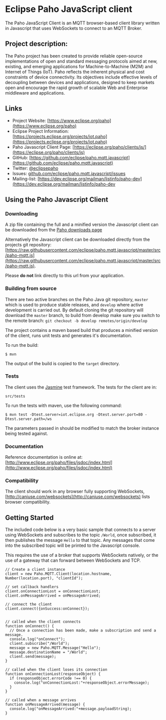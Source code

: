 # Eclipse Paho JavaScript client

The Paho JavaScript Client is an MQTT browser-based client library written in Javascript that uses WebSockets to connect to an MQTT Broker.

## Project description:

The Paho project has been created to provide reliable open-source implementations of open and standard messaging protocols aimed at new, existing, and emerging applications for Machine-to-Machine (M2M) and Internet of Things (IoT).
Paho reflects the inherent physical and cost constraints of device connectivity. Its objectives include effective levels of decoupling between devices and applications, designed to keep markets open and encourage the rapid growth of scalable Web and Enterprise middleware and applications.

## Links

- Project Website: [https://www.eclipse.org/paho](https://www.eclipse.org/paho)
- Eclipse Project Information: [https://projects.eclipse.org/projects/iot.paho](https://projects.eclipse.org/projects/iot.paho)
- Paho Javascript Client Page: [https://eclipse.org/paho/clients/js/](https://eclipse.org/paho/clients/js)
- GitHub: [https://github.com/eclipse/paho.mqtt.javascript](https://github.com/eclipse/paho.mqtt.javascript)
- Twitter: [@eclipsepaho](https://twitter.com/eclipsepaho)
- Issues: [github.com/eclipse/paho.mqtt.javascript/issues](https://github.com/eclipse/paho.mqtt.javascript/issues)
- Mailing-list: [https://dev.eclipse.org/mailman/listinfo/paho-dev](https://dev.eclipse.org/mailman/listinfo/paho-dev


## Using the Paho Javascript Client


### Downloading

A zip file containing the full and a minified version the Javascript client can be downloaded from the [Paho downloads page](https://projects.eclipse.org/projects/technology.paho/downloads)

Alternatively the Javascript client can be downloaded directly from the projects git repository: [https://raw.githubusercontent.com/eclipse/paho.mqtt.javascript/master/src/paho-mqtt.js](https://raw.githubusercontent.com/eclipse/paho.mqtt.javascript/master/src/paho-mqtt.js).

Please **do not** link directly to this url from your application.

### Building from source

There are two active branches on the Paho Java git repository, ```master``` which is used to produce stable releases, and ```develop``` where active development is carried out. By default cloning the git repository will download the ```master``` branch, to build from develop make sure you switch to the remote branch: ```git checkout -b develop remotes/origin/develop```

The project contains a maven based build that produces a minified version of the client, runs unit tests and generates it's documentation.

To run the build:

```
$ mvn
```

The output of the build is copied to the ```target``` directory.

### Tests

The client uses the [Jasmine](http://jasmine.github.io/) test framework. The tests for the client are in:

```
src/tests
```

To run the tests with maven, use the following command:
```
$ mvn test -Dtest.server=iot.eclipse.org -Dtest.server.port=80 -Dtest.server.path=/ws
```
The parameters passed in should be modified to match the broker instance being tested against.

### Documentation

Reference documentation is online at: [http://www.eclipse.org/paho/files/jsdoc/index.html](http://www.eclipse.org/paho/files/jsdoc/index.html)

### Compatibility

The client should work in any browser fully supporting WebSockets, [http://caniuse.com/websockets](http://caniuse.com/websockets) lists browser compatibility.

## Getting Started

The included code below is a very basic sample that connects to a server using WebSockets and subscribes to the topic ```/World```, once subscribed, it then publishes the message ```Hello``` to that topic. Any messages that come into the subscribed topic will be printed to the Javascript console.

This requires the use of a broker that supports WebSockets natively, or the use of a gateway that can forward between WebSockets and TCP.

```JS
// Create a client instance
client = new Paho.MQTT.Client(location.hostname, Number(location.port), "clientId");

// set callback handlers
client.onConnectionLost = onConnectionLost;
client.onMessageArrived = onMessageArrived;

// connect the client
client.connect({onSuccess:onConnect});


// called when the client connects
function onConnect() {
  // Once a connection has been made, make a subscription and send a message.
  console.log("onConnect");
  client.subscribe("/World");
  message = new Paho.MQTT.Message("Hello");
  message.destinationName = "/World";
  client.send(message);
}

// called when the client loses its connection
function onConnectionLost(responseObject) {
  if (responseObject.errorCode !== 0) {
    console.log("onConnectionLost:"+responseObject.errorMessage);
  }
}

// called when a message arrives
function onMessageArrived(message) {
  console.log("onMessageArrived:"+message.payloadString);
}
```
